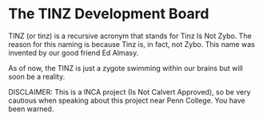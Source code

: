 # The TINZ Development Board
TINZ (or tinz) is a recursive acronym that stands for Tinz Is Not Zybo.
The reason for this naming is because Tinz is, in fact, not Zybo. This name was
invented by our good friend Ed Almasy. 

As of now, the TINZ is just a zygote swimming within our brains but will soon
be a reality. 

DISCLAIMER: This is a INCA project (Is Not Calvert Approved), so be very 
cautious when speaking about this project near Penn College. You have been
warned.


